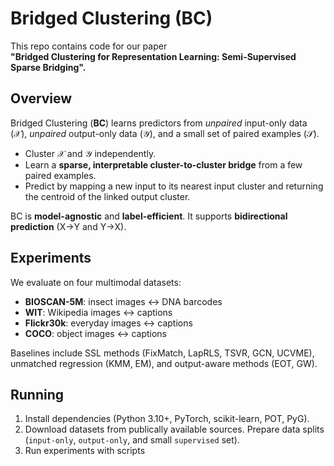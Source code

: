 # Bridged Clustering (BC)

This repo contains code for our paper  
**"Bridged Clustering for Representation Learning: Semi-Supervised Sparse Bridging".**

## Overview
Bridged Clustering (**BC**) learns predictors from *unpaired* input-only data (𝒳), *unpaired* output-only data (𝒴), and a small set of paired examples (𝒮).  
- Cluster 𝒳 and 𝒴 independently.  
- Learn a **sparse, interpretable cluster-to-cluster bridge** from a few paired examples.  
- Predict by mapping a new input to its nearest input cluster and returning the centroid of the linked output cluster.  

BC is **model-agnostic** and **label-efficient**.
It supports **bidirectional prediction** (X→Y and Y→X).

## Experiments
We evaluate on four multimodal datasets:
- **BIOSCAN-5M**: insect images ↔ DNA barcodes  
- **WIT**: Wikipedia images ↔ captions  
- **Flickr30k**: everyday images ↔ captions  
- **COCO**: object images ↔ captions  

Baselines include SSL methods (FixMatch, LapRLS, TSVR, GCN, UCVME), unmatched regression (KMM, EM), and output-aware methods (EOT, GW).

## Running
1. Install dependencies (Python 3.10+, PyTorch, scikit-learn, POT, PyG).  
2. Download datasets from publically available sources. Prepare data splits (`input-only`, `output-only`, and small `supervised` set).  
3. Run experiments with scripts
